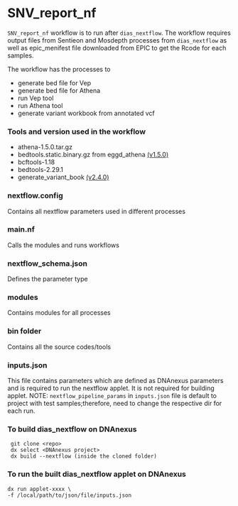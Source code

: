 # SNV_report_nf
`SNV_report_nf` workflow is to run after `dias_nextflow`. The workflow requires output files from Sentieon and Mosdepth processes from `dias_nextflow` as well as epic_menifest file downloaded from EPIC to get the Rcode for each samples.
 
The workflow has the processes to 
- generate bed file for Vep
- generate bed file for Athena
- run Vep tool
- run Athena tool
- generate variant workbook from annotated vcf

### Tools and version used in the workflow
- athena-1.5.0.tar.gz
- bedtools.static.binary.gz from eggd_athena [(v1.5.0)](https://github.com/eastgenomics/eggd_athena/releases)
- bcftools-1.18
- bedtools-2.29.1
- generate_variant_book [(v2.4.0)](https://github.com/eastgenomics/eggd_generate_variant_workbook/releases)

### nextflow.config
Contains all nextflow parameters used in different processes
### main.nf
Calls the modules and runs workflows
### nextflow_schema.json
Defines the parameter type
### modules
Contains modules for all processes 
### bin folder
Contains all the source codes/tools
### inputs.json
This file contains parameters which are defined as DNAnexus parameters and is required to run the nextflow applet. It is not required for building applet.
NOTE: `nextflow_pipeline_params` in `inputs.json` file is default to project with test samples;therefore, need to change the respective dir for each run. 

### To build dias_nextflow on DNAnexus
```
 git clone <repo>
 dx select <DNAnexus project>
 dx build --nextflow (inside the cloned folder)
 ```
 
 ### To run the built dias_nextflow applet on DNAnexus 
```
dx run applet-xxxx \
-f /local/path/to/json/file/inputs.json
```

